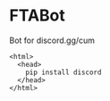 # FTABot
Bot for discord.gg/cum

    <html>
      <head>
        pip install discord
      </head>
    </html>
